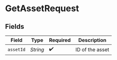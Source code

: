 # GetAssetRequest


## Fields

| Field              | Type               | Required           | Description        |
| ------------------ | ------------------ | ------------------ | ------------------ |
| `assetId`          | *String*           | :heavy_check_mark: | ID of the asset    |